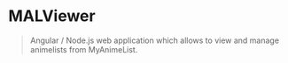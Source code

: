 # MALViewer
>Angular / Node.js web application which allows to view and manage animelists from MyAnimeList.